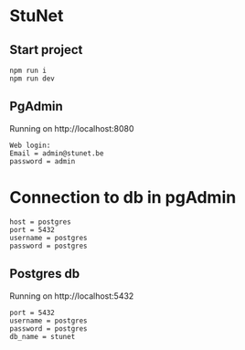 # StuNet

## Start project

```
npm run i
npm run dev
```

## PgAdmin

Running on http://localhost:8080

```
Web login:
Email = admin@stunet.be
password = admin
```

# Connection to db in pgAdmin

```
host = postgres
port = 5432
username = postgres
password = postgres
```

## Postgres db

Running on http://localhost:5432

```
port = 5432
username = postgres
password = postgres
db_name = stunet
```
